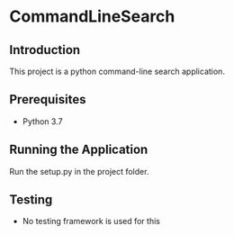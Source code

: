 # CommandLineSearch

## Introduction
This project is a python command-line search application.

## Prerequisites
* Python 3.7

## Running the Application
Run the setup.py in the project folder.

## Testing
* No testing framework is used for this 
